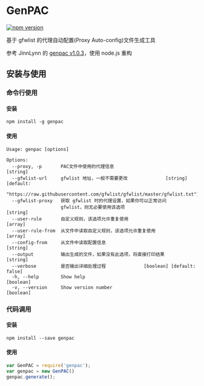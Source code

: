 # GenPAC
[![npm version](https://badge.fury.io/js/genpac.png)](https://badge.fury.io/js/genpac)

基于 gfwlist 的代理自动配置(Proxy Auto-config)文件生成工具

参考 JinnLynn 的 [genpac v1.0.3](https://github.com/JinnLynn/genpac/tree/v1.0.3)，使用 node.js 重构

## 安装与使用

### 命令行使用
#### 安装
```shell
npm install -g genpac
```
#### 使用
```
Usage: genpac [options]

Options:
  --proxy, -p       PAC文件中使用的代理信息                             [string]
  --gfwlist-url     gfwlist 地址，一般不需要更改              [string] [default:
         "https://raw.githubusercontent.com/gfwlist/gfwlist/master/gfwlist.txt"]
  --gfwlist-proxy   获取 gfwlist 时的代理设置，如果你可以正常访问
                    gfwlist，则无必要使用该选项                         [string]
  --user-rule       自定义规则，该选项允许重复使用                       [array]
  --user-rule-from  从文件中读取自定义规则，该选项允许重复使用           [array]
  --config-from     从文件中读取配置信息                                [string]
  --output          输出生成的文件，如果没有此选项，将直接打印结果      [string]
  --verbose         是否输出详细处理过程              [boolean] [default: false]
  -h, --help        Show help                                          [boolean]
  -v, --version     Show version number                                [boolean]
```

### 代码调用
#### 安装
```shell
npm install --save genpac
```
#### 使用
```js
var GenPAC = require('genpac');
var genpac = new GenPAC()
genpac.generate();
```
